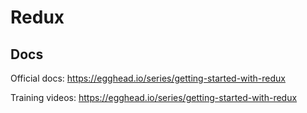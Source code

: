 # Redux

## Docs

Official docs: https://egghead.io/series/getting-started-with-redux

Training videos: https://egghead.io/series/getting-started-with-redux

